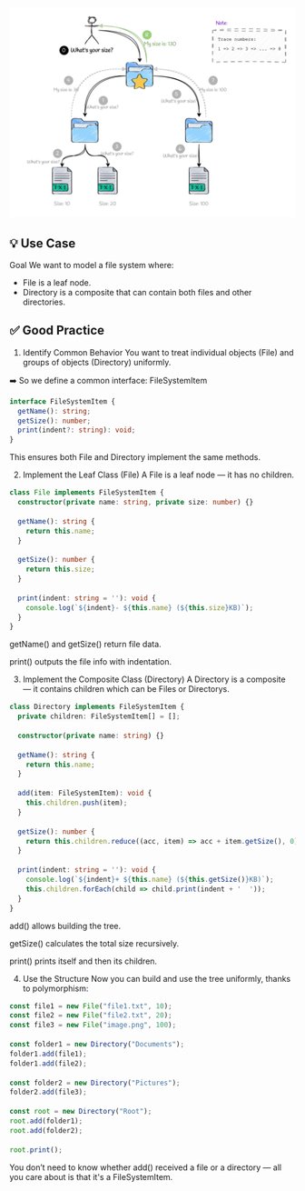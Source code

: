 ![composite-design-pattern](../../assets/composite-pattern.jpg)

## 💡 Use Case

Goal
We want to model a file system where:

- File is a leaf node.
- Directory is a composite that can contain both files and other directories.


## ✅ Good Practice


1. Identify Common Behavior
You want to treat individual objects (File) and groups of objects (Directory) uniformly.

➡️ So we define a common interface: FileSystemItem

```ts
interface FileSystemItem {
  getName(): string;
  getSize(): number;
  print(indent?: string): void;
}
```

This ensures both File and Directory implement the same methods.

2. Implement the Leaf Class (File)
A File is a leaf node — it has no children.

```ts
class File implements FileSystemItem {
  constructor(private name: string, private size: number) {}

  getName(): string {
    return this.name;
  }

  getSize(): number {
    return this.size;
  }

  print(indent: string = ''): void {
    console.log(`${indent}- ${this.name} (${this.size}KB)`);
  }
}
```

getName() and getSize() return file data.

print() outputs the file info with indentation.

3. Implement the Composite Class (Directory)
A Directory is a composite — it contains children which can be Files or Directorys.

```ts
class Directory implements FileSystemItem {
  private children: FileSystemItem[] = [];

  constructor(private name: string) {}

  getName(): string {
    return this.name;
  }

  add(item: FileSystemItem): void {
    this.children.push(item);
  }

  getSize(): number {
    return this.children.reduce((acc, item) => acc + item.getSize(), 0);
  }

  print(indent: string = ''): void {
    console.log(`${indent}+ ${this.name} (${this.getSize()}KB)`);
    this.children.forEach(child => child.print(indent + '  '));
  }
}
```

add() allows building the tree.

getSize() calculates the total size recursively.

print() prints itself and then its children.

4. Use the Structure
Now you can build and use the tree uniformly, thanks to polymorphism:

```ts
const file1 = new File("file1.txt", 10);
const file2 = new File("file2.txt", 20);
const file3 = new File("image.png", 100);

const folder1 = new Directory("Documents");
folder1.add(file1);
folder1.add(file2);

const folder2 = new Directory("Pictures");
folder2.add(file3);

const root = new Directory("Root");
root.add(folder1);
root.add(folder2);

root.print();
```

You don’t need to know whether add() received a file or a directory — all you care about is that it's a FileSystemItem.

